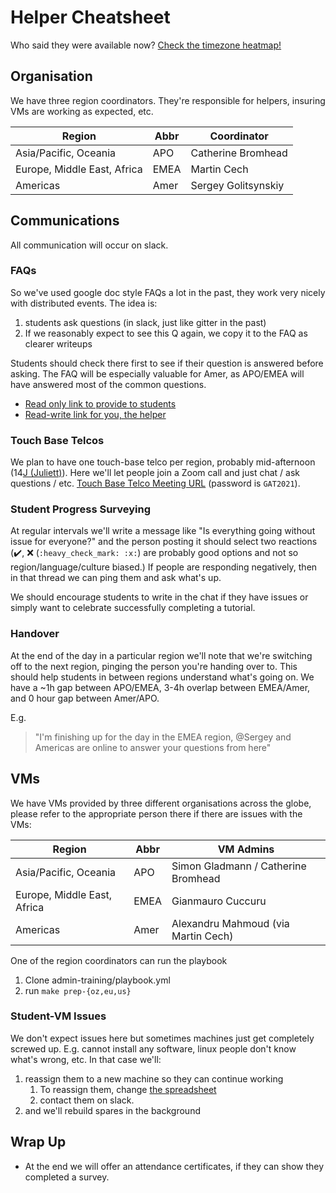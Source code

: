 # Helper Cheatsheet

Who said they were available now? [Check the timezone heatmap!](https://hexylena.github.io/timezone-heatmap/)

## Organisation

We have three region coordinators. They're responsible for helpers, insuring VMs are working as expected, etc.

Region                      | Abbr | Coordinator
------                      | ---- | -----------
Asia/Pacific, Oceania       | APO  | Catherine Bromhead
Europe, Middle East, Africa | EMEA | Martin Cech
Americas                    | Amer | Sergey Golitsynskiy

## Communications

All communication will occur on slack.

### FAQs

So we've used google doc style FAQs a lot in the past, they work very nicely with distributed events. The idea is:

1. students ask questions (in slack, just like gitter in the past)
2. If we reasonably expect to see this Q again, we copy it to the FAQ as clearer writeups

Students should check there first to see if their question is answered before
asking. The FAQ will be especially valuable for Amer, as APO/EMEA will have
answered most of the common questions.

- [Read only link to provide to students](https://docs.google.com/document/d/e/2PACX-1vRkFTRRDzNdUjPMc4uZot8am94LyczINbAyJ3Lerj7fef0wiUF810SBaDOB2sy31hDc6SHz90qEHAlu/pub)
- [Read-write link for you, the helper](https://docs.google.com/document/d/1mmhZRpV4XQnMB5UoPGDw0qT8I3oF2DIEYPxvPH4tDz0/edit?usp=sharing)

### Touch Base Telcos

We plan to have one touch-base telco per region, probably mid-afternoon (14[J (Juliett)](https://en.wikipedia.org/wiki/List_of_military_time_zones#cite_ref-Juliet_3-0)). Here we'll let people join a Zoom call and just chat / ask questions / etc. [Touch Base Telco Meeting URL](https://us02web.zoom.us/j/85107038451) (password is `GAT2021`).

### Student Progress Surveying

At regular intervals we'll write a message like "Is everything going without issue for everyone?" and the person posting it should select two reactions (:heavy_check_mark:, :x: (`:heavy_check_mark: :x:`) are probably good options and not so region/language/culture biased.) If people are responding negatively, then in that thread we can ping them and ask what's up.

We should encourage students to write in the chat if they have issues or simply want to celebrate successfully completing a tutorial.

### Handover

At the end of the day in a particular region we'll note that we're switching off to the next region, pinging the person you're handing over to. This should help students in between regions understand what's going on. We have a ~1h gap between APO/EMEA, 3-4h overlap between EMEA/Amer, and 0 hour gap between Amer/APO.

E.g.

> "I'm finishing up for the day in the EMEA region, @Sergey and Americas are online to answer your questions from here"

## VMs

We have VMs provided by three different organisations across the globe, please refer to the appropriate person there if there are issues with the VMs:

Region                      | Abbr | VM Admins
------                      | ---- | -----------
Asia/Pacific, Oceania       | APO  | Simon Gladmann / Catherine Bromhead
Europe, Middle East, Africa | EMEA | Gianmauro Cuccuru
Americas                    | Amer   | Alexandru Mahmoud (via Martin Cech)

One of the region coordinators can run the playbook

1. Clone admin-training/playbook.yml
2. run `make prep-{oz,eu,us}`

### Student-VM Issues

We don't expect issues here but sometimes machines just get completely screwed up. E.g. cannot install any software, linux people don't know what's wrong, etc. In that case we'll:

1. reassign them to a new machine so they can continue working
	1. To reassign them, change [the spreadsheet](https://gxy.io/gatmachines)
	2. contact them on slack.
2. and we'll rebuild spares in the background

## Wrap Up

- At the end we will offer an attendance certificates, if they can show they completed a survey.
